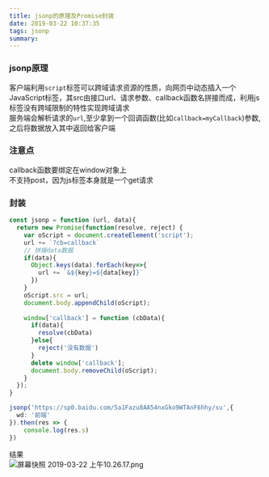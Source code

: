 ```yaml
---
title: jsonp的原理及Promise封装
date: 2019-03-22 10:37:35
tags: jsonp
summary:
---
```

<a name="2d14fedd"></a>
### jsonp原理
客户端利用`script`标签可以跨域请求资源的性质，向网页中动态插入一个JavaScript标签，其src由接口url、请求参数、callback函数名拼接而成，利用js标签没有跨域限制的特性实现跨域请求<br />服务端会解析请求的`url`,至少拿到一个回调函数(比如`callback=myCallback`)参数,之后将数据放入其中返回给客户端
<a name="f16908f7"></a>
### 注意点
callback函数要绑定在window对象上<br />不支持post，因为js标签本身就是一个get请求
<a name="6912abd3"></a>
### 封装
```typescript
const jsonp = function (url, data){
  return new Promise(function(resolve, reject) {
    var oScript = document.createElement('script');
    url += `?cb=callback`
    // 拼接data数据
    if(data){
      Object.keys(data).forEach(key=>{
        url += `&${key}=${data[key]}`
      })
    }
    oScript.src = url;
    document.body.appendChild(oScript);
  
    window['callback'] = function (cbData){
      if(data){
        resolve(cbData)
      }else{
        reject('没有数据')
      }
      delete window['callback'];
      document.body.removeChild(oScript);
    }
  });
}

jsonp('https://sp0.baidu.com/5a1Fazu8AA54nxGko9WTAnF6hhy/su',{
  wd: '前端'
}).then(res => {
    console.log(res.s)
})
```
结果<br />![屏幕快照 2019-03-22 上午10.26.17.png](https://cdn.nlark.com/yuque/0/2019/png/115449/1553221660672-5c958b1c-4945-4982-a045-69cdd67ba9d0.png#align=left&display=inline&height=211&name=%E5%B1%8F%E5%B9%95%E5%BF%AB%E7%85%A7%202019-03-22%20%E4%B8%8A%E5%8D%8810.26.17.png&originHeight=494&originWidth=1748&size=115727&status=done&width=746)